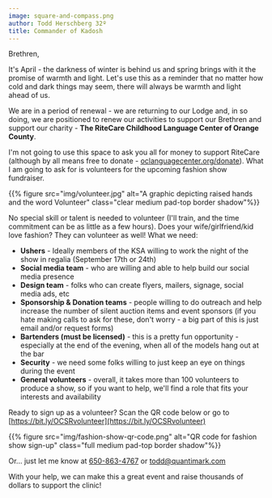 ```yaml
---
image: square-and-compass.png
author: Todd Herschberg 32º
title: Commander of Kadosh
---
```


Brethren, 

It's April - the darkness of winter is behind us and spring brings with it the promise of warmth and light.  Let's use this as a reminder that no matter how cold and dark things may seem, there will always be warmth and light ahead of us.

 We are in a period of renewal - we are returning to our Lodge and, in so doing, we are positioned to renew our activities to support our Brethren and support our charity - **The RiteCare Childhood Language Center of Orange County**.

I'm not going to use this space to ask you all for money to support RiteCare (although by all means free to donate - [oclanguagecenter.org/donate](https://oclanguagecenter.org/donate)).  What I am going to ask for is volunteers for the upcoming fashion show fundraiser.  

{{% figure src="img/volunteer.jpg" alt="A graphic depicting raised hands and the word Volunteer" class="clear medium pad-top border shadow"%}}
 
No special skill or talent is needed to volunteer (I'll train, and the time commitment can be as little as a few hours).  Does your wife/girlfriend/kid love fashion?  They can volunteer as well!  What we need:
- **Ushers** - Ideally members of the KSA willing to work the night of the show in regalia (September 17th or 24th)
- **Social media team** - who are willing and able to help build our social media presence
- **Design team** - folks who can create flyers, mailers, signage, social media ads, etc
- **Sponsorship & Donation teams** - people willing to do outreach and help increase the number of silent auction items and event sponsors (if you hate making calls to ask for these, don't worry - a big part of this is just email and/or request forms)
- **Bartenders (must be licensed)** - this is a pretty fun opportunity - especially at the end of the evening, when all of the models hang out at the bar
- **Security** - we need some folks willing to just keep an eye on things during the event
- **General volunteers** - overall, it takes more than 100 volunteers to produce a show, so if you want to help, we'll find a role that fits your interests and availability

Ready to sign up as a volunteer?  Scan the QR code below or go to [https://bit.ly/OCSRvolunteer](https://bit.ly/OCSRvolunteer)

{{% figure src="img/fashion-show-qr-code.png" alt="QR code for fashion show sign-up" class="full medium pad-top border shadow"%}}
 
Or... just let me know at [650-863-4767](tel:650-863-4767) or [todd@quantimark.com](mailto:todd@quantimark.com)

With your help, we can make this a great event and raise thousands of dollars to support the clinic!




